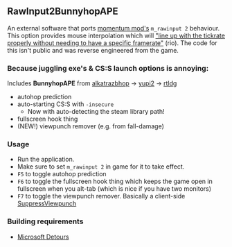 ## RawInput2BunnyhopAPE

An external software that ports [momentum mod's](https://momentum-mod.org/) ``m_rawinput 2`` behaviour. This option provides mouse interpolation which will ["line up with the tickrate properly without needing to have a specific framerate"](https://discord.com/channels/235111289435717633/356398721790902274/997026787995435088) (rio). The code for this isn't public and was reverse engineered from the game.


### Because juggling exe's & CS:S launch options is annoying:

Includes **BunnyhopAPE** from [alkatrazbhop](https://github.com/alkatrazbhop/BunnyhopAPE) -> [yupi2](https://github.com/yupi2/BunnyhopAPE) -> [rtldg](https://github.com/rtldg/BunnyhopAPE)
- autohop prediction
- auto-starting CS:S with `-insecure`
	- Now with auto-detecting the steam library path!
- fullscreen hook thing
- (NEW!) viewpunch remover (e.g. from fall-damage)

### Usage
* Run the application.
* Make sure to set ``m_rawinput 2`` in game for it to take effect.
* `F5` to toggle autohop prediction
* `F6` to toggle the fullscreen hook thing which keeps the game open in fullscreen when you alt-tab (which is nice if you have two monitors)
* `F7` to toggle the viewpunch remover. Basically a client-side [SuppressViewpunch](https://github.com/xen-000/SuppressViewpunch)

### Building requirements
* [Microsoft Detours](https://github.com/microsoft/Detours)
